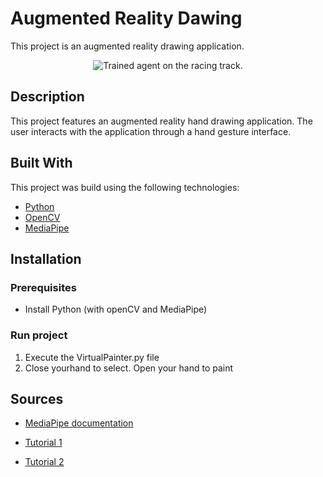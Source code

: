 # Augmented Reality Dawing

This project is an augmented reality drawing application.

<p align="center">
  <img src="Images/DawingAugmentedReality.png" alt="Trained agent on the racing track." />
</p>

## Description

This project features an augmented reality hand drawing application. The user interacts with the application through a hand gesture interface.

## Built With

This project was build using the following technologies:

- [Python](https://www.python.org/)
- [OpenCV](https://opencv.org/)
- [MediaPipe](https://google.github.io/mediapipe/)

## Installation

### Prerequisites

- Install Python (with openCV and MediaPipe)

### Run project

1. Execute the VirtualPainter.py file
2. Close yourhand to select. Open your hand to paint

## Sources

- [MediaPipe documentation](https://google.github.io/mediapipe/getting_started/python.html)

- [Tutorial 1](https://www.geeksforgeeks.org/face-and-hand-landmarks-detection-using-python-mediapipe-opencv/)

- [Tutorial 2](https://www.computervision.zone/courses/ai-virtual-painter/)
